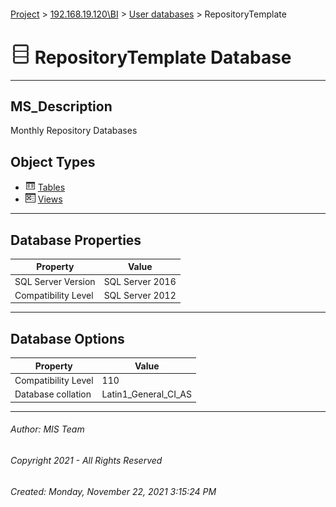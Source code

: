 #### 

[Project](../../../index.md) > [192.168.19.120\\BI](../../index.md) > [User databases](../index.md) > RepositoryTemplate

# ![Database](../../../Images/ntDatabase.png) RepositoryTemplate Database

---

## <a name="#description"></a>MS_Description

Monthly Repository Databases 

## <a name="#objecttypes"></a>Object Types

* ![Tables](../../../Images/Table.png) [Tables](Tables/Tables.md)
* ![Views](../../../Images/View.png) [Views](Views/Views.md)


---

## <a name="#dbproperties"></a>Database Properties

| Property | Value |
|---|---|
| SQL Server Version | SQL Server 2016 |
| Compatibility Level | SQL Server 2012 |


---

## <a name="#dboptions"></a>Database Options

| Property | Value |
|---|---|
| Compatibility Level | 110 |
| Database collation | Latin1_General_CI_AS |


---

###### Author:  MIS Team

###### Copyright 2021 - All Rights Reserved

###### Created: Monday, November 22, 2021 3:15:24 PM

